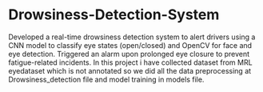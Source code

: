 # Drowsiness-Detection-System
Developed a real-time drowsiness detection system to alert drivers using a CNN model to classify eye states (open/closed) and OpenCV for face and eye detection. Triggered an alarm upon prolonged eye closure to prevent fatigue-related incidents.
In this project i have collected dataset from MRL eyedataset which is not annotated so we did all the data preprocessing at Drowsiness_detection file and model training in models file.

